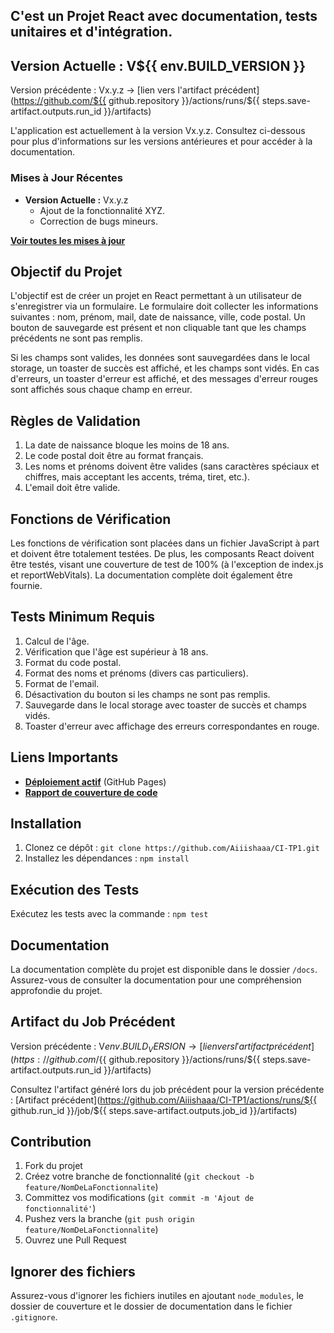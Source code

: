 ## C'est un Projet React avec documentation, tests unitaires et d'intégration.

## Version Actuelle : V${{ env.BUILD_VERSION }}

Version précédente : Vx.y.z → [lien vers l'artifact précédent](https://github.com/${{ github.repository }}/actions/runs/${{ steps.save-artifact.outputs.run_id }}/artifacts)

L'application est actuellement à la version Vx.y.z. Consultez ci-dessous pour plus d'informations sur les versions antérieures et pour accéder à la documentation.

### Mises à Jour Récentes

- **Version Actuelle :** Vx.y.z
  - Ajout de la fonctionnalité XYZ.
  - Correction de bugs mineurs.

[**Voir toutes les mises à jour**](https://github.com/Aiiishaaa/CI-TP1/releases)

## Objectif du Projet

L'objectif est de créer un projet en React permettant à un utilisateur de s'enregistrer via un formulaire. Le formulaire doit collecter les informations suivantes : nom, prénom, mail, date de naissance, ville, code postal. Un bouton de sauvegarde est présent et non cliquable tant que les champs précédents ne sont pas remplis.

Si les champs sont valides, les données sont sauvegardées dans le local storage, un toaster de succès est affiché, et les champs sont vidés. En cas d'erreurs, un toaster d'erreur est affiché, et des messages d'erreur rouges sont affichés sous chaque champ en erreur.

## Règles de Validation

1. La date de naissance bloque les moins de 18 ans.
2. Le code postal doit être au format français.
3. Les noms et prénoms doivent être valides (sans caractères spéciaux et chiffres, mais acceptant les accents, tréma, tiret, etc.).
4. L'email doit être valide.

## Fonctions de Vérification

Les fonctions de vérification sont placées dans un fichier JavaScript à part et doivent être totalement testées. De plus, les composants React doivent être testés, visant une couverture de test de 100% (à l'exception de index.js et reportWebVitals). La documentation complète doit également être fournie.

## Tests Minimum Requis

1. Calcul de l'âge.
2. Vérification que l'âge est supérieur à 18 ans.
3. Format du code postal.
4. Format des noms et prénoms (divers cas particuliers).
5. Format de l'email.
6. Désactivation du bouton si les champs ne sont pas remplis.
7. Sauvegarde dans le local storage avec toaster de succès et champs vidés.
8. Toaster d'erreur avec affichage des erreurs correspondantes en rouge.

## Liens Importants

- [**Déploiement actif**](https://aiiishaaa.github.io/CI-TP1/) (GitHub Pages)
- [**Rapport de couverture de code**](https://app.codecov.io/gh/Aiiishaaa/CI-TP1)

## Installation

1. Clonez ce dépôt : `git clone https://github.com/Aiiishaaa/CI-TP1.git`
2. Installez les dépendances : `npm install`

## Exécution des Tests

Exécutez les tests avec la commande : `npm test`

## Documentation

La documentation complète du projet est disponible dans le dossier `/docs`. Assurez-vous de consulter la documentation pour une compréhension approfondie du projet.

## Artifact du Job Précédent

Version précédente : V${{ env.BUILD_VERSION }} → [lien vers l'artifact précédent](https://github.com/${{ github.repository }}/actions/runs/${{ steps.save-artifact.outputs.run_id }}/artifacts)

Consultez l'artifact généré lors du job précédent pour la version précédente : [Artifact précédent](https://github.com/Aiiishaaa/CI-TP1/actions/runs/${{ github.run_id }}/job/${{ steps.save-artifact.outputs.job_id }}/artifacts)

## Contribution

1. Fork du projet
2. Créez votre branche de fonctionnalité (`git checkout -b feature/NomDeLaFonctionnalite`)
3. Committez vos modifications (`git commit -m 'Ajout de fonctionnalité'`)
4. Pushez vers la branche (`git push origin feature/NomDeLaFonctionnalite`)
5. Ouvrez une Pull Request

## Ignorer des fichiers

Assurez-vous d'ignorer les fichiers inutiles en ajoutant `node_modules`, le dossier de couverture et le dossier de documentation dans le fichier `.gitignore`.
